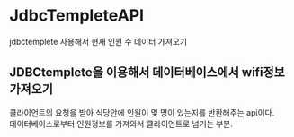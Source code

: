 # JdbcTempleteAPI
jdbctemplete 사용해서 현재 인원 수 데이터 가져오기
## JDBCtemplete을 이용해서 데이터베이스에서 wifi정보가져오기


  클라이언트의 요청을 받아 식당안에 인원이 몇 명이 있는지를 반환해주는 api이다.  
  데이터베이스로부터 인원정보를 가져와서 클라이언트로 넘기는 부분.

